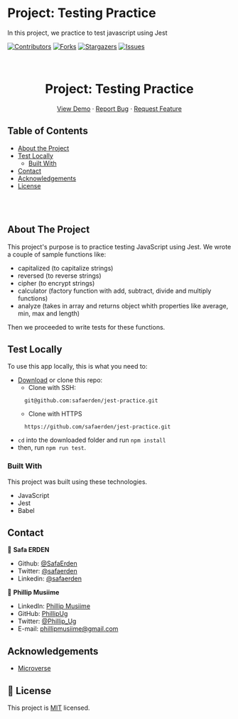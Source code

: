 # Project: Testing Practice


In this project, we practice to test javascript using Jest

<!--
*** Thanks for checking out this README Template. If you have a suggestion that would
*** make this better, please fork the repo and create a pull request or simply open
*** an issue with the tag "enhancement".
*** Thanks again! Now go create something AMAZING! :D
-->

<!-- PROJECT SHIELDS -->
<!--
*** I'm using markdown "reference style" links for readability.
*** Reference links are enclosed in brackets [ ] instead of parentheses ( ).
*** See the bottom of this document for the declaration of the reference variables
*** for contributors-url, forks-url, etc. This is an optional, concise syntax you may use.
*** https://www.markdownguide.org/basic-syntax/#reference-style-links
-->
[![Contributors][contributors-shield]][contributors-url]
[![Forks][forks-shield]][forks-url]
[![Stargazers][stars-shield]][stars-url]
[![Issues][issues-shield]][issues-url]

<!-- PROJECT LOGO -->
<br />
<p align="center">
  <a href="https://github.com/safaerden/jest-practice">
    <!-- <img src="dist/images/w1.png" alt="Logo" width="150" height="150"> -->
  </a>

  <h1 align="center">Project: Testing Practice</h1>

  <p align="center">
    <a href="#">View Demo</a>
    ·
    <a href="https://github.com/safaerden/jest-practice/issues">Report Bug</a>
    ·
    <a href="https://github.com/safaerden/jest-practice/issues">Request Feature</a>
  </p>
</p>

<!-- TABLE OF CONTENTS -->
## Table of Contents

* [About the Project](#about-the-project)
* [Test Locally](#test-locally)
  * [Built With](#built-with)
* [Contact](#contact)
* [Acknowledgements](#acknowledgements)
* [License](#license)

<br>
<br>
<!-- ABOUT THE PROJECT -->

## About The Project

This project's purpose is to practice testing JavaScript using Jest. We wrote a couple of sample functions like:
 * capitalized (to capitalize strings)
 * reversed (to reverse strings)
 * cipher (to encrypt strings)
 * calculator (factory function with add, subtract, divide and multiply functions)
 * analyze (takes in array and returns object whith properties like average, min, max and length)

Then we proceeded to write tests for these functions.


<!-- ABOUT THE PROJECT -->
## Test Locally

To use this app locally, this is what you need to:

* [Download](https://github.com/safaerden/jest-practice/archive/master.zip) or clone this repo:
  - Clone with SSH:
  ```
    git@github.com:safaerden/jest-practice.git
  ```
  - Clone with HTTPS
  ```
    https://github.com/safaerden/jest-practice.git
  ```
* `cd` into the downloaded folder and run `npm install`
* then, run `npm run test`.

### Built With
This project was built using these technologies.
* JavaScript
* Jest
* Babel


<!-- CONTACT -->

## Contact

👤 **Safa ERDEN**

- Github: [@SafaErden](https://github.com/SafaErden)
- Twitter: [@safaerden](https://twitter.com/safaerden)
- Linkedin: [@safaerden](https://www.linkedin.com/in/safaerden/)


👤 **Phillip Musiime**

- LinkedIn: [Phillip Musiime](https://www.linkedin.com/in/phillip-musiime/)
- GitHub: [PhillipUg](https://github.com/PhillipUg)
- Twitter: [@Phillip_Ug](https://twitter.com/Phillip_Ug)
- E-mail: phillipmusiime@gmail.com


<!-- ACKNOWLEDGEMENTS -->
## Acknowledgements
* [Microverse](https://www.microverse.org/)

<!-- MARKDOWN LINKS & IMAGES -->
<!-- https://www.markdownguide.org/basic-syntax/#reference-style-links -->
[contributors-shield]: https://img.shields.io/github/contributors/safaerden/jest-practice.svg?style=flat-square
[contributors-url]: https://github.com/safaerden/jest-practice/graphs/contributors
[forks-shield]: https://img.shields.io/github/forks/safaerden/jest-practice.svg?style=flat-square
[forks-url]: https://github.com/safaerden/jest-practice/network/members
[stars-shield]: https://img.shields.io/github/stars/safaerden/jest-practice.svg?style=flat-square
[stars-url]: https://github.com/safaerden/jest-practice/stargazers
[issues-shield]: https://img.shields.io/github/issues/safaerden/jest-practice.svg?style=flat-square
[issues-url]: https://github.com/safaerden/jest-practice/issues
<!-- [product-screenshot]: dist/images/gif2.gif -->
<!-- [product-screenshot2]: dist/images/page2.png -->


## 📝 License

This project is [MIT](https://opensource.org/licenses/MIT) licensed.